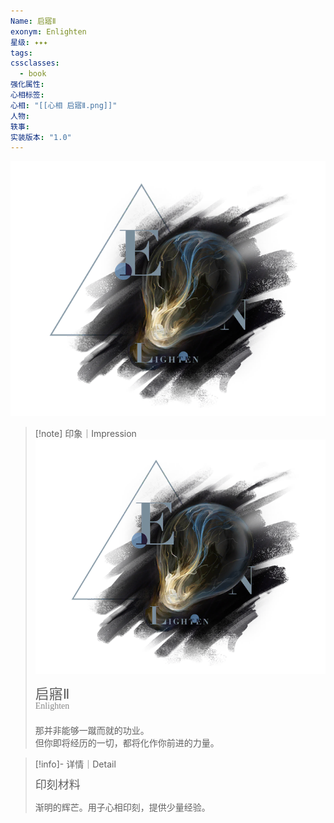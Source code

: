 ```yaml
---
Name: 启寤Ⅱ
exonym: Enlighten
星级: ✦✦✦
tags: 
cssclasses:
  - book
强化属性: 
心相标签: 
心相: "[[心相 启寤Ⅱ.png]]"
人物: 
轶事: 
实装版本: "1.0"
---
```

![cover](assets/启寤Ⅱ｜Enlighten.assets/心相%20启寤Ⅱ.png)

> [!note] 印象｜Impression
> ![心相 启寤Ⅱ|inlL|300](assets/启寤Ⅱ｜Enlighten.assets/心相%20启寤Ⅱ.png)
> <p style="font-family: '家族宋', sans-serif; font-size: 22px; line-height: 0.75; text-indent: 0;">启寤Ⅱ<br><span style="font-family: serif; font-size: 14px; color: #888888;">Enlighten</span></p>
> 
> 那并非能够一蹴而就的功业。  
> 但你即将经历的一切，都将化作你前进的力量。

> [!info]- 详情｜Detail
> <p style="font-family: '家族宋', sans-serif; font-size: 18px; line-height: 0.75; text-indent: 0;">印刻材料</p>
> 
> 渐明的辉芒。用子心相印刻，提供少量经验。

